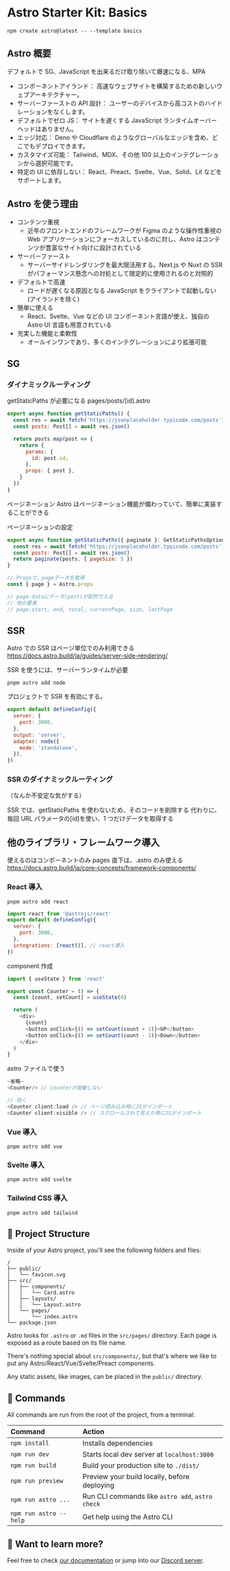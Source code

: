 # Astro Starter Kit: Basics

```
npm create astro@latest -- --template basics
```

## Astro 概要

デフォルトで SG、JavaScript を出来るだけ取り除いて爆速になる、MPA

- コンポーネントアイランド： 高速なウェブサイトを構築するための新しいウェブアーキテクチャー。
- サーバーファーストの API 設計： ユーザーのデバイスから高コストのハイドレーションをなくします。
- デフォルトでゼロ JS： サイトを遅くする JavaScript ランタイムオーバーヘッドはありません。
- エッジ対応： Deno や Cloudflare のようなグローバルなエッジを含め、どこでもデプロイできます。
- カスタマイズ可能： Tailwind、MDX、その他 100 以上のインテグレーションから選択可能です。
- 特定の UI に依存しない： React、Preact、Svelte、Vue、Solid、Lit などをサポートします。

## Astro を使う理由

- コンテンツ重視
  - 近年のフロントエンドのフレームワークが Figma のような操作性重視の Web アプリケーションにフォーカスしているのに対し、Astro はコンテンツが豊富なサイト向けに設計されている
- サーバーファースト
  - サーバーサイドレンダリングを最大限活用する。Next.js や Nuxt の SSR がパフォーマンス懸念への対処として限定的に使用されるのと対照的
- デフォルトで高速
  - ロードが遅くなる原因となる JavaScript をクライアントで起動しない(アイランドを除く)
- 簡単に使える
  - React、Svelte、Vue などの UI コンポーネント言語が使え、独自の Astro UI 言語も用意されている
- 充実した機能と柔軟性
  - オールインワンであり、多くのインテグレーションにより拡張可能

## SG

### ダイナミックルーティング

getStaticPaths が必要になる
pages/posts/[id].astro

```js
export async function getStaticPaths() {
  const res = await fetch('https://jsonplaceholder.typicode.com/posts')
  const posts: Post[] = await res.json()

  return posts.map(post => {
    return {
      params: {
        id: post.id,
      },
      props: { post },
    }
  })
}
```

ページネーション
Astro はページネーション機能が備わっていて、簡単に実装することができる

ページネーションの設定

```js
export async function getStaticPaths({ paginate }: GetStaticPathsOptions) {
  const res = await fetch('https://jsonplaceholder.typicode.com/posts')
  const posts: Post[] = await res.json()
  return paginate(posts, { pageSize: 5 })
}

// Propsで、pageデータを取得
const { page } = Astro.props

// page.dataにデータ(post)が配列で入る
// 他の要素
// page.start, end, total, currentPage, size, lastPage
```

## SSR

Astro での SSR はページ単位でのみ利用できる
https://docs.astro.build/ja/guides/server-side-rendering/

SSR を使うには、サーバーランタイムが必要

```
pnpm astro add node
```

プロジェクトで SSR を有効にする。

```js
export default defineConfig({
  server: {
    port: 3000,
  },
  output: 'server',
  adapter: node({
    mode: 'standalone',
  }),
})
```

### SSR のダイナミックルーティング

（なんか不安定な気がする）

SSR では、getStaticPaths を使わないため、そのコードを削除する
代わりに、毎回 URL パラメータの[id]を使い、1 つだけデータを取得する

## 他のライブラリ・フレームワーク導入

使えるのはコンポーネントのみ
pages 直下は、.astro のみ使える
https://docs.astro.build/ja/core-concepts/framework-components/

### React 導入

```
pnpm astro add react
```

```js
import react from '@astrojs/react'
export default defineConfig({
  server: {
    port: 3000,
  },
  integrations: [react()], // react導入
})
```

component 作成

```js
import { useState } from 'react'

export const Counter = () => {
  const [count, setCount] = useState(0)

  return (
    <div>
      {count}
      <button onClick={() => setCount(count + 1)}>UP</button>
      <button onClick={() => setCount(count - 1)}>Down</button>
    </div>
  )
}
```

astro ファイルで使う

```js
~省略~
<Counter/> // counterが発動しない

// 効く
<Counter client:load /> // ページ読み込み時にJSがインポート
<Counter client:visible /> // スクロールされて見えた時にJSがインポート

```

### Vue 導入

```
pnpm astro add vue
```

### Svelte 導入

```
pnpm astro add svelte
```

### Tailwind CSS 導入

```
pnpm astro add tailwind
```

## 🚀 Project Structure

Inside of your Astro project, you'll see the following folders and files:

```
/
├── public/
│   └── favicon.svg
├── src/
│   ├── components/
│   │   └── Card.astro
│   ├── layouts/
│   │   └── Layout.astro
│   └── pages/
│       └── index.astro
└── package.json
```

Astro looks for `.astro` or `.md` files in the `src/pages/` directory. Each page is exposed as a route based on its file name.

There's nothing special about `src/components/`, but that's where we like to put any Astro/React/Vue/Svelte/Preact components.

Any static assets, like images, can be placed in the `public/` directory.

## 🧞 Commands

All commands are run from the root of the project, from a terminal:

| Command                | Action                                           |
| :--------------------- | :----------------------------------------------- |
| `npm install`          | Installs dependencies                            |
| `npm run dev`          | Starts local dev server at `localhost:3000`      |
| `npm run build`        | Build your production site to `./dist/`          |
| `npm run preview`      | Preview your build locally, before deploying     |
| `npm run astro ...`    | Run CLI commands like `astro add`, `astro check` |
| `npm run astro --help` | Get help using the Astro CLI                     |

## 👀 Want to learn more?

Feel free to check [our documentation](https://docs.astro.build) or jump into our [Discord server](https://astro.build/chat).
